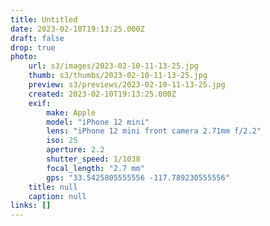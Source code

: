 ```yaml
---
title: Untitled
date: 2023-02-10T19:13:25.000Z
draft: false
drop: true
photo:
    url: s3/images/2023-02-10-11-13-25.jpg
    thumb: s3/thumbs/2023-02-10-11-13-25.jpg
    preview: s3/previews/2023-02-10-11-13-25.jpg
    created: 2023-02-10T19:13:25.000Z
    exif:
        make: Apple
        model: "iPhone 12 mini"
        lens: "iPhone 12 mini front camera 2.71mm f/2.2"
        iso: 25
        aperture: 2.2
        shutter_speed: 1/1038
        focal_length: "2.7 mm"
        gps: "33.5425805555556 -117.789230555556"
    title: null
    caption: null
links: []
---
```

